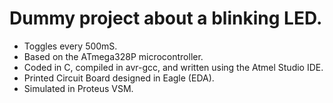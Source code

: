 # Dummy project about a blinking LED. 
* Toggles every 500mS.
* Based on the ATmega328P microcontroller. 
* Coded in C, compiled in avr-gcc, and written using the Atmel Studio IDE.
* Printed Circuit Board designed in Eagle (EDA).
* Simulated in Proteus VSM.

